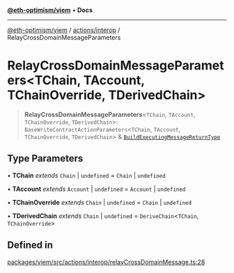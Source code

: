 [**@eth-optimism/viem**](../../../README.md) • **Docs**

***

[@eth-optimism/viem](../../../README.md) / [actions/interop](../README.md) / RelayCrossDomainMessageParameters

# RelayCrossDomainMessageParameters\<TChain, TAccount, TChainOverride, TDerivedChain\>

> **RelayCrossDomainMessageParameters**\<`TChain`, `TAccount`, `TChainOverride`, `TDerivedChain`\>: `BaseWriteContractActionParameters`\<`TChain`, `TAccount`, `TChainOverride`, `TDerivedChain`\> & [`BuildExecutingMessageReturnType`](BuildExecutingMessageReturnType.md)

## Type Parameters

• **TChain** *extends* `Chain` \| `undefined` = `Chain` \| `undefined`

• **TAccount** *extends* `Account` \| `undefined` = `Account` \| `undefined`

• **TChainOverride** *extends* `Chain` \| `undefined` = `Chain` \| `undefined`

• **TDerivedChain** *extends* `Chain` \| `undefined` = `DeriveChain`\<`TChain`, `TChainOverride`\>

## Defined in

[packages/viem/src/actions/interop/relayCrossDomainMessage.ts:28](https://github.com/ethereum-optimism/ecosystem/blob/509126ba0cdf7aa275bf036a8830332f4d366781/packages/viem/src/actions/interop/relayCrossDomainMessage.ts#L28)
